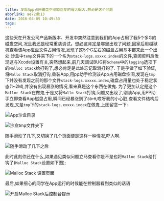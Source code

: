 ```yaml
---
title: 发现App占用磁盘空间瞬间变的很大很大.想必是这个问题
abbrlink: ae72db13
date: 2016-04-09 10:49:53
tags:
---
```


这些天在开发公司产品新版本、开发中突然注意到我们的App占用了我5个多G的磁盘空间,况且我还是经常重装调试，想必这肯定是哪里出现了问题,回家后用越狱机查看该App磁盘文件占用情况,发现了这5个G左右的磁盘占用基本都来此一个出处:沙盒中`temp`文件夹下的一个名为`stack-logs.xxxxx.index`的文件,查阅资料后发现这与Xcode设置有关,突然想起来,前几天调试BUG将`Scheme`中的`logging`选项下的`Malloc Stack`给打钩了,想必肯定是此处忘记取消打钩了.
于是乎做了如下验证,将`Mallo Stack`取消打钩,重装App,用pp助手检测该App占用磁盘空间,发现在`tmp`下并没有发现之前的那个文件`stack-logs.xxxxx.index`,磁盘占用量也处于稳定状态(1~2M),并没有出现暴涨的情况,看来真是这个东西在做鬼.
为了更加认定是这个`Malloc Stack`在做鬼,于是又将`Mallo Stack`打钩,问题又出现了,刚装App,用PP助手立即查看App磁盘占用,瞬间已经暴涨到了`80+M`,哎呀我的小心脏,查看文件结构后发现,又是`tmp`下的`stack-logs.xxxxx.index`在做鬼,上图留念一下:

<!-- more -->

![App沙盒目录](http://upload-images.jianshu.io/upload_images/590107-03e73a7087fd90f1.png?imageMogr2/auto-orient/strip%7CimageView2/2/w/1240)

![沙盒tmp文件夹下](http://upload-images.jianshu.io/upload_images/590107-c2e5c564caecd32e.png?imageMogr2/auto-orient/strip%7CimageView2/2/w/1240)

随手滑动了几下,又切换了几个页面便是这样一种情况,吓人啊.


![随手滑动了几下之后](http://upload-images.jianshu.io/upload_images/590107-ebbd1d11fef3bc07.png?imageMogr2/auto-orient/strip%7CimageView2/2/w/1240)

此时此刻你还在什么,如果遇见类似问题立马查看你是不是也将`Malloc Stack`给打钩了(`Malloc Stack`设置如下图);


![Malloc Stack 设置页面](http://upload-images.jianshu.io/upload_images/590107-abc4f4aa3e7dd1f2.png?imageMogr2/auto-orient/strip%7CimageView2/2/w/1240)


最后,如果细心的同学在App运行的时候能在控制器看到类似的话语

![开启Malloc Stack后控制台提示](http://upload-images.jianshu.io/upload_images/590107-1c20c587763ce727.png?imageMogr2/auto-orient/strip%7CimageView2/2/w/1240)